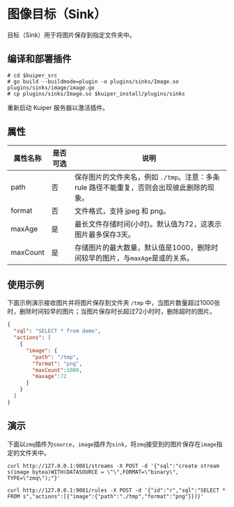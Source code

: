 # 图像目标（Sink）

目标（Sink）用于将图片保存到指定文件夹中。

## 编译和部署插件

```shell
# cd $kuiper_src
# go build --buildmode=plugin -o plugins/sinks/Image.so plugins/sinks/image/image.go
# cp plugins/sinks/Image.so $kuiper_install/plugins/sinks
```

重新启动 Kuiper 服务器以激活插件。

## 属性

| 属性名称 | 是否可选 | 说明                                                         |
| -------- | -------- | ------------------------------------------------------------ |
| path     | 否       | 保存图片的文件夹名，例如  `./tmp`。注意：多条 rule 路径不能重复，否则会出现彼此删除的现象。 |
| format   | 否       | 文件格式，支持 jpeg 和 png。                                 |
| maxAge   | 是       | 最长文件存储时间(小时)。默认值为72，这表示图片最多保存3天。  |
| maxCount | 是       | 存储图片的最大数量，默认值是1000，删除时间较早的图片，与`maxAge`是或的关系。 |

## 使用示例

下面示例演示接收图片并将图片保存到文件夹 `/tmp`  中，当图片数量超过1000张时，删除时间较早的图片；当图片保存时长超过72小时时，删除超时的图片。

```json
{
  "sql": "SELECT * from demo",
  "actions": [
    {
      "image": {
        "path": "/tmp",
        "format": "png",
        "maxCount":1000,
        "maxage":72
      }
    }
  ]
}
```

## 演示

下面以`zmq`插件为`source`，`image`插件为`sink`，将`zmq`接受到的图片保存在`image`指定的文件夹中。

```shell
curl http://127.0.0.1:9081/streams -X POST -d '{"sql":"create stream s(image bytea)WITH(DATASOURCE = \"\",FORMAT=\"binary\", TYPE=\"zmq\");"}'

curl http://127.0.0.1:9081/rules -X POST -d '{"id":"r","sql":"SELECT * FROM s","actions":[{"image":{"path":"./tmp","format":"png"}}]}'
```